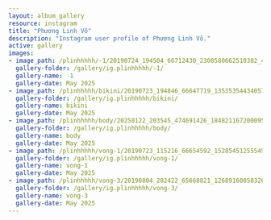 ```yaml
---
layout: album_gallery
resource: instagram
title: "Phương Linh Võ"
description: "Instagram user profile of Phương Linh Võ."
active: gallery
images: 
- image_path: /plinhhhhh/-1/20190724_194504_66712430_2308580662510382_469962428154578004_n.jpg
  gallery-folder: /gallery/ig.plinhhhhh/-1/
  gallery-name: -1
  gallery-date: May 2025
- image_path: /plinhhhhh/bikini/20190723_194846_66647719_135353544340574_3052302261950490736_n.jpg
  gallery-folder: /gallery/ig.plinhhhhh/bikini/
  gallery-name: bikini
  gallery-date: May 2025
- image_path: /plinhhhhh/body/20250122_203545_474691426_18482116720009573_3772478610131506963_n.jpg
  gallery-folder: /gallery/ig.plinhhhhh/body/
  gallery-name: body
  gallery-date: May 2025
- image_path: /plinhhhhh/vong-1/20190723_115216_66654592_152854512555490_5181816854173098855_n.jpg
  gallery-folder: /gallery/ig.plinhhhhh/vong-1/
  gallery-name: vong-1
  gallery-date: May 2025
- image_path: /plinhhhhh/vong-3/20190804_202422_65668821_126891608583260_1201612068789144040_n.jpg
  gallery-folder: /gallery/ig.plinhhhhh/vong-3/
  gallery-name: vong-3
  gallery-date: May 2025
---
```

